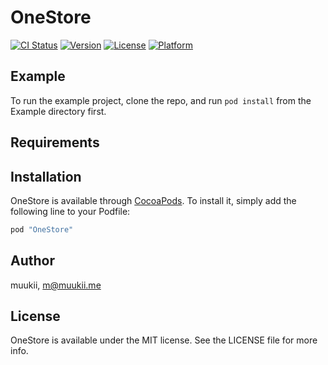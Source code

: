 # OneStore

[![CI Status](http://img.shields.io/travis/muukii/OneStore.svg?style=flat)](https://travis-ci.org/muukii/OneStore)
[![Version](https://img.shields.io/cocoapods/v/OneStore.svg?style=flat)](http://cocoapods.org/pods/OneStore)
[![License](https://img.shields.io/cocoapods/l/OneStore.svg?style=flat)](http://cocoapods.org/pods/OneStore)
[![Platform](https://img.shields.io/cocoapods/p/OneStore.svg?style=flat)](http://cocoapods.org/pods/OneStore)

## Example

To run the example project, clone the repo, and run `pod install` from the Example directory first.

## Requirements

## Installation

OneStore is available through [CocoaPods](http://cocoapods.org). To install
it, simply add the following line to your Podfile:

```ruby
pod "OneStore"
```

## Author

muukii, m@muukii.me

## License

OneStore is available under the MIT license. See the LICENSE file for more info.
